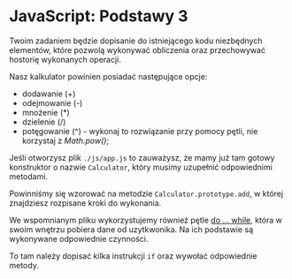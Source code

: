# JavaScript: Podstawy 3

Twoim zadaniem będzie dopisanie do istniejącego kodu niezbędnych elementów, które pozwolą wykonywać obliczenia oraz przechowywać hostorię wykonanych operacji.

Nasz kalkulator powinien posiadać następujące opcje:

* dodawanie (+)
* odejmowanie (-)
* mnożenie (*)
* dzielenie (/)
* potęgowanie (^) - wykonaj to rozwiązanie przy pomocy pętli, nie korzystaj z *Math.pow()*;

Jeśli otworzysz plik `./js/app.js` to zauważysz, że mamy już tam gotowy konstruktor o nazwie `Calculator`, który musimy uzupełnić odpowiednimi metodami.

Powinniśmy się wzorować na metodzie `Calculator.prototype.add`, w której znajdziesz rozpisane kroki do wykonania.

We wspomnianym pliku wykorzystujemy również pętle [do ... while](https://developer.mozilla.org/pl/docs/Web/JavaScript/Referencje/Polecenia/do...while), która w swoim wnętrzu pobiera dane od uzytkwonika. Na ich podstawie są wykonywane odpowiednie czynności. 

To tam należy dopisać kilka instrukcji `if` oraz wywołać odpowiednie metody.
